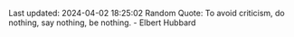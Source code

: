 Last updated: 2024-04-02 18:25:02
Random Quote: To avoid criticism, do nothing, say nothing, be nothing. - Elbert Hubbard